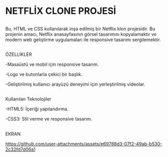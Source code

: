 # NETFLİX CLONE PROJESİ
##

Bu, HTML ve CSS kullanılarak inşa edilmiş bir Netflix klon projesidir. Bu projenin amacı, Netflix anasayfasının görsel tasarımını kopyalamaktır ve modern web geliştirme uygulamaları ile responsive tasarımı sergilemektir.

##
ÖZELLİKLER

-Masaüstü ve mobil için responsive tasarım.

-Logo ve butonlarla çekici bir başlık.

-Geliştirilmiş kullanıcı arayüzü deneyimi için yerleştirilmiş videolar.

##
Kullanılan Teknolojiler

-HTML5: İçeriği yapılandırma.

-CSS3: Stil verme ve responsive tasarım.
##

EKRAN

https://github.com/user-attachments/assets/e69788d3-07f2-49ab-b530-2c32fd7d06a1

